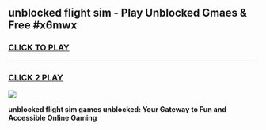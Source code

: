 
## unblocked flight sim - Play Unblocked Gmaes & Free #x6mwx
<h3>
<a href="https://news.freeplayer.one?title=unblocked_flight_sim&ref=24F">CLICK TO PLAY</a></h3>
<hr>

<h3>
<a href="https://news.freeplayer.one?title=unblocked_flight_sim&ref=24F">CLICK 2 PLAY</a>
  
</h3>

<a href="https://news.freeplayer.one?title=unblocked_flight_sim&ref=24F/"><img src="https://clearcache.store/games.png"></a>


**unblocked flight sim games unblocked: Your Gateway to Fun and Accessible Online Gaming**
